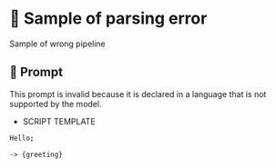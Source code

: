 # 🔴 Sample of parsing error

Sample of wrong pipeline

## 💬 Prompt

This prompt is invalid because it is declared in a language that is not supported by the model.

-   SCRIPT TEMPLATE

```coffeescript
Hello;
```

`-> {greeting}`

<!--
TODO: [🧠] This is maybe 🟡 logic error NOT 🔴 syntax error?
-->
